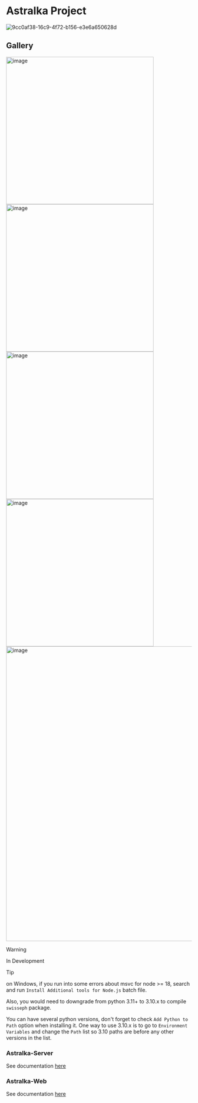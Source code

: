 # Astralka Project #
![9cc0af38-16c9-4f72-b156-e3e6a650628d](https://github.com/coopernyc/astralka/assets/11201225/5fd9ffcb-453b-43eb-9b7f-729b2dc914a2)  

## Gallery
<img width="400" alt="image" src="https://github.com/coopernyc/astralka/assets/11201225/8ba12dc9-07ea-489b-97e5-fab8d0d15ced">
<img width="400" alt="image" src="https://github.com/coopernyc/astralka/assets/11201225/81280a9a-6d4e-4116-9699-8e6b8fc3d617">
<img width="400" alt="image" src="https://github.com/coopernyc/astralka/assets/11201225/74ca6c36-3281-49e4-95ec-0e8cef42dd27">
<img width="400" alt="image" src="https://github.com/coopernyc/astralka/assets/11201225/5a359299-00a2-4c5d-aac1-1562c2980b37">
<img width="800" alt="image" src="https://github.com/coopernyc/astralka/assets/11201225/2df3f0ea-c244-4be2-8d5c-c53192822e0c">

> [!WARNING]
> In Development

> [!TIP]
> on Windows, if you run into some errors about msvc for node >= 18, search and run `Install Additional tools for Node.js` batch file.
> 
> Also, you would need to downgrade from python 3.11+ to 3.10.x to compile `swisseph` package.
> 
> You can have several python versions, don't forget to check `Add Python to Path` option  when installing it.
> One way to use 3.10.x is to go to `Environment Variables` and change the `Path` list so 3.10 paths are before any other versions in the list.

### Astralka-Server
See documentation [here](astralka-server/README.md)

### Astralka-Web
See documentation [here](astralka-web/README.md)
